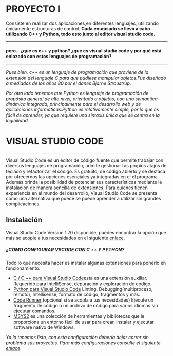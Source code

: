 # PROYECTO I
Consiste en realizar dos aplicaciones,en diferentes lenguajes, utilizando únicamente estructuras de control.
**Cada enunciado se llevó a cabo utilizando C++ y Python, todo esto junto al editor visual studio code.**
****
#### pero...¿qué es c++ y python?  ¿qué es visual studio code y por qué está enlazado con estos lenguajes de programación?
****
*Pues bien, c++ es un lenguaje de programación que proviene de la extensión del lenguaje C para que pudiese manipular objetos.Fue diseñado a mediados de los años 80 por el danés Bjarne Stroustrup.*

*Por otro lado tenemos que Python es lenguaje de programación de propósito general de alto nivel, orientado a objetos, con una semántica dinámica integrada, principalmente para el desarrollo web y de aplicaciones informáticas.Python es relativamente simple, por lo que es fácil de aprender, ya que requiere una sintaxis única que se centra en la legibilidad.*

# VISUAL STUDIO CODE 
***
Visual Studio Code es un editor de código fuente que permite trabajar con diversos lenguajes de programación, admite gestionar tus propios atajos de teclado y refactorizar el código. Es gratuito, de código abierto y se destaca por ofrecernos las opciones esenciales ya integradas en el el programa. Además brinda la posibilidad de potenciar sus características mediante la instalación de manera sencilla de extensiones. Para quienes tienen experiencia en el mundo del desarrollo, Visual Studio Code se presenta como una alternativa que puede se puede aprender a utilizar sin grandes complicaciones.

## Instalación
Visual Studio Code Version 1.70 disponible, puedes encontrar la opción que más se acople a tus necesidades en el siguiente [enlace](https://code.visualstudio.com/download).

##### ¿CÓMO CONFIGURAR VSCODE CON C ++ Y PYTHON?

Todo lo que necesita hacer es instalar algunas extensiones para ponerlo en funcionamiento.
- [C / C ++ para Visual Studio Code](https://marketplace.visualstudio.com/items?itemName=ms-vscode.cpptools)esta es una extensión auxiliar. Requerido para IntelliSense, depuración y exploración de código.
- [Python para Visual Studio Code](https://marketplace.visualstudio.com/items?itemName=ms-python.python) Linting, Debugging(multiproceso, remoto), Intellisense, formato de código, fragmentos y más.
- [Code Runner](https://marketplace.visualstudio.com/items?itemName=formulahendry.code-runner):(opcional si se acopla a tus necesidades) Ejecute un fragmento de código o un archivo de código para varios idiomas sin ejecutar comandos.
- [MSYS2](https://www.msys2.org/) es una colección de herramientas y bibliotecas que le proporciona un entorno fácil de usar para crear, instalar y ejecutar software nativo de Windows.

*Ya lo tenemos listo, con esta configuración debería dejar correr sin problema sus proyectos. Para más configuraciones consulte el siguiente [enlace](https://code.visualstudio.com/docs/cpp/launch-json-reference).*



